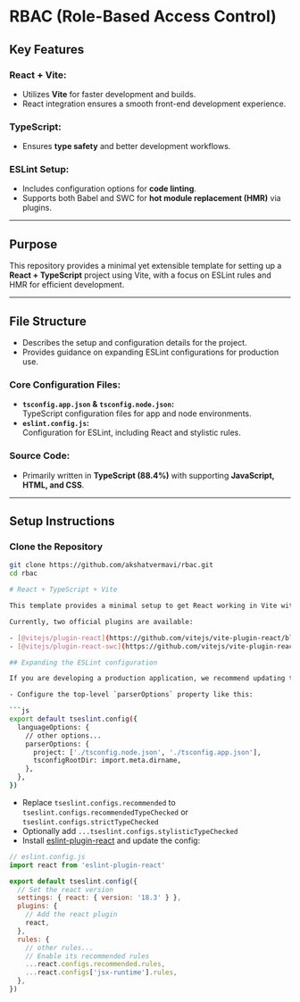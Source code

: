 # RBAC (Role-Based Access Control)

## Key Features

### React + Vite:
- Utilizes **Vite** for faster development and builds.
- React integration ensures a smooth front-end development experience.

### TypeScript:
- Ensures **type safety** and better development workflows.

### ESLint Setup:
- Includes configuration options for **code linting**.
- Supports both Babel and SWC for **hot module replacement (HMR)** via plugins.

---

## Purpose
This repository provides a minimal yet extensible template for setting up a **React + TypeScript** project using Vite, with a focus on ESLint rules and HMR for efficient development.

---

## File Structure

- Describes the setup and configuration details for the project.
- Provides guidance on expanding ESLint configurations for production use.

### Core Configuration Files:
- **`tsconfig.app.json` & `tsconfig.node.json`:**  
  TypeScript configuration files for app and node environments.
- **`eslint.config.js`:**  
  Configuration for ESLint, including React and stylistic rules.

### Source Code:
- Primarily written in **TypeScript (88.4%)** with supporting **JavaScript, HTML, and CSS**.

---

## Setup Instructions

### Clone the Repository
```bash
git clone https://github.com/akshatvermavi/rbac.git
cd rbac

# React + TypeScript + Vite

This template provides a minimal setup to get React working in Vite with HMR and some ESLint rules.

Currently, two official plugins are available:

- [@vitejs/plugin-react](https://github.com/vitejs/vite-plugin-react/blob/main/packages/plugin-react/README.md) uses [Babel](https://babeljs.io/) for Fast Refresh
- [@vitejs/plugin-react-swc](https://github.com/vitejs/vite-plugin-react-swc) uses [SWC](https://swc.rs/) for Fast Refresh

## Expanding the ESLint configuration

If you are developing a production application, we recommend updating the configuration to enable type aware lint rules:

- Configure the top-level `parserOptions` property like this:

```js
export default tseslint.config({
  languageOptions: {
    // other options...
    parserOptions: {
      project: ['./tsconfig.node.json', './tsconfig.app.json'],
      tsconfigRootDir: import.meta.dirname,
    },
  },
})
```

- Replace `tseslint.configs.recommended` to `tseslint.configs.recommendedTypeChecked` or `tseslint.configs.strictTypeChecked`
- Optionally add `...tseslint.configs.stylisticTypeChecked`
- Install [eslint-plugin-react](https://github.com/jsx-eslint/eslint-plugin-react) and update the config:

```js
// eslint.config.js
import react from 'eslint-plugin-react'

export default tseslint.config({
  // Set the react version
  settings: { react: { version: '18.3' } },
  plugins: {
    // Add the react plugin
    react,
  },
  rules: {
    // other rules...
    // Enable its recommended rules
    ...react.configs.recommended.rules,
    ...react.configs['jsx-runtime'].rules,
  },
})
```
